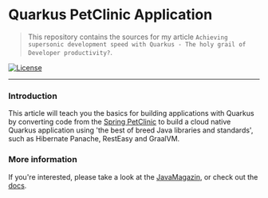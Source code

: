 # Quarkus PetClinic Application

> This repository contains the sources for my article
> `Achieving supersonic development speed with Quarkus - The holy grail of Developer productivity?`.

[![License](https://img.shields.io/badge/license-Apache%202-blue.svg)](https://raw.githubusercontent.com/fbascheper/kafka-connect-telegram/master/LICENSE.txt)

***

### Introduction

This article will teach you the basics for building applications with Quarkus by converting code from
the [Spring PetClinic](https://github.com/spring-projects/spring-petclinic) to build a cloud native Quarkus
application using 'the best of breed Java libraries and standards', such as Hibernate Panache, RestEasy and GraalVM.


### More information

If you're interested, please take a look at the [JavaMagazin](https://kiosk.entwickler.de/java-magazin/), or
check out the [docs](./docs/00-Contents.md).
